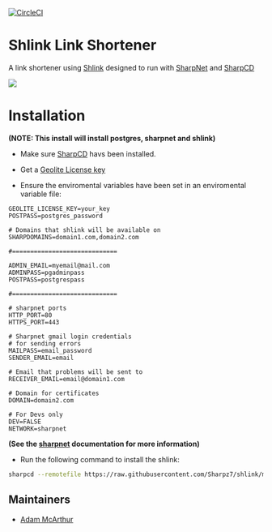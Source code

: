 [![CircleCI](https://circleci.com/gh/Sharpz7/shlink/tree/main.svg?style=svg)](https://circleci.com/gh/Sharpz7/shlink/tree/main)

# Shlink Link Shortener

A link shortener using [Shlink](https://shlink.io/) designed to run with [SharpNet](https://github.com/Sharpz7/sharpnet) and [SharpCD](https://github.com/Sharpz7/sharpcd)

![](https://files.mcaq.me/h7sv.png)

# Installation

**(NOTE: This install will install postgres, sharpnet and shlink)**

- Make sure [SharpCD](https://github.com/Sharpz7/sharpcd) havs been installed.

- Get a [Geolite License key](https://shlink.io/documentation/geolite-license-key/)

- Ensure the enviromental variables have been set in an enviromental variable file:

```env
GEOLITE_LICENSE_KEY=your_key
POSTPASS=postgres_password

# Domains that shlink will be available on
SHARPDOMAINS=domain1.com,domain2.com

#=============================

ADMIN_EMAIL=myemail@mail.com
ADMINPASS=pgadminpass
POSTPASS=postgrespass

#=============================

# sharpnet ports
HTTP_PORT=80
HTTPS_PORT=443

# Sharpnet gmail login credentials
# for sending errors
MAILPASS=email_password
SENDER_EMAIL=email

# Email that problems will be sent to
RECEIVER_EMAIL=email@domain1.com

# Domain for certificates
DOMAIN=domain2.com

# For Devs only
DEV=FALSE
NETWORK=sharpnet
```

**(See the [sharpnet](https://github.com/Sharpz7/sharpnet) documentation for more information)**

- Run the following command to install the shlink:

```bash
sharpcd --remotefile https://raw.githubusercontent.com/Sharpz7/shlink/main/.sharpcd/sharpcd.yml
```

## Maintainers

- [Adam McArthur](https://adam.mcaq.me)